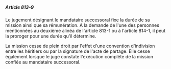 ##### Article 813-9

Le jugement désignant le mandataire successoral fixe la durée de sa mission ainsi que sa rémunération. A la demande de l'une des personnes mentionnées au deuxième alinéa de l'article 813-1 ou à l'article 814-1, il peut la proroger pour une durée qu'il détermine.

La mission cesse de plein droit par l'effet d'une convention d'indivision entre les héritiers ou par la signature de l'acte de partage. Elle cesse également lorsque le juge constate l'exécution complète de la mission confiée au mandataire successoral.

